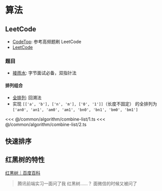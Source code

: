 # 算法

## LeetCode

- [CodeTop](https://codetop.cc/home): 参考高频题刷 LeetCode
- [LeetCode](https://leetcode.cn/problemset/all/)

### 题目

- [接雨水](https://leetcode.cn/problems/trapping-rain-water/): 字节面试必备，双指针法

#### 排列组合

- [全排列](https://leetcode-cn.com/problems/permutations/): 回溯法
- 实现 `[['a', 'b'], ['n', 'm'], ['0', '1']]`（长度不固定） 的全排列为 `['an0', 'an1', 'am0', 'am1', 'bn0', 'bn1', 'bm0', 'bm1']`

<<< @/common/algorithm/combine-list/1.ts
<<< @/common/algorithm/combine-list/2.ts

## 快速排序

## 红黑树的特性

[红黑树｜百度百科](https://baike.baidu.com/item/%E7%BA%A2%E9%BB%91%E6%A0%91)

> 腾讯前端实习一面问了我 红黑树……？
> 面微信的时候又被问了
